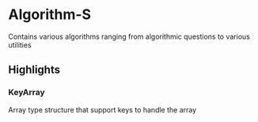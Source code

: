 # Algorithm-S

Contains various algorithms ranging from algorithmic questions to various utilities



## Highlights

### KeyArray
Array type structure that support keys to handle the array
